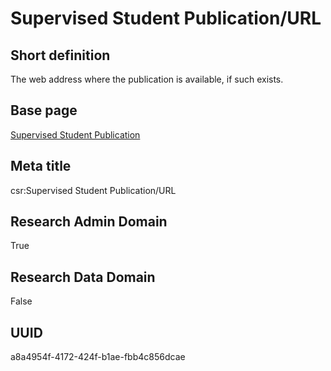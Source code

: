 # Supervised Student Publication/URL
## Short definition
The web address where the publication is available, if such exists.
## Base page
[Supervised Student Publication](https://github.com/EuroCRIS/CASRAI-Dictionairies/blob/main/Objects/Supervised%20Student%20Publication.md)
## Meta title
csr:Supervised Student Publication/URL
## Research Admin Domain
True
## Research Data Domain
False
## UUID
a8a4954f-4172-424f-b1ae-fbb4c856dcae
